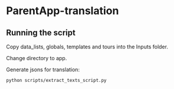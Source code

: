 # ParentApp-translation

## Running the script
Copy data_lists, globals, templates and tours into the Inputs folder. 

Change directory to app.

Generate jsons for translation:
```
python scripts/extract_texts_script.py
```